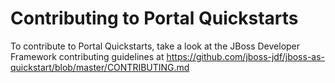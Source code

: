 Contributing to Portal Quickstarts
=========================================

To contribute to Portal Quickstarts, take a look at the JBoss Developer Framework contributing guidelines at
https://github.com/jboss-jdf/jboss-as-quickstart/blob/master/CONTRIBUTING.md